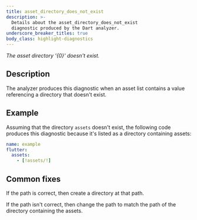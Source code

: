 ```yaml
---
title: asset_directory_does_not_exist
description: >-
  Details about the asset_directory_does_not_exist
  diagnostic produced by the Dart analyzer.
underscore_breaker_titles: true
body_class: highlight-diagnostics
---
```


_The asset directory '{0}' doesn't exist._

## Description

The analyzer produces this diagnostic when an asset list contains a value
referencing a directory that doesn't exist.

## Example

Assuming that the directory `assets` doesn't exist, the following code
produces this diagnostic because it's listed as a directory containing
assets:

```yaml
name: example
flutter:
  assets:
    - [!assets/!]
```

## Common fixes

If the path is correct, then create a directory at that path.

If the path isn't correct, then change the path to match the path of the
directory containing the assets.
